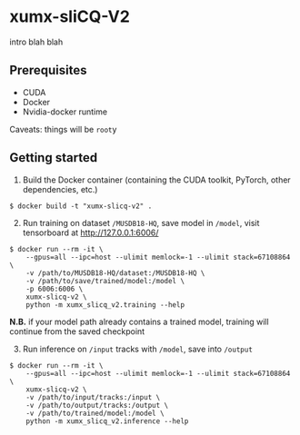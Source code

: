# xumx-sliCQ-V2

intro blah blah

## Prerequisites

* CUDA
* Docker
* Nvidia-docker runtime

Caveats: things will be `root`y

## Getting started

1. Build the Docker container (containing the CUDA toolkit, PyTorch, other dependencies, etc.)

```
$ docker build -t "xumx-slicq-v2" .
```

2. Run training on dataset `/MUSDB18-HQ`, save model in `/model`, visit tensorboard at <http://127.0.0.1:6006/>

```
$ docker run --rm -it \
    --gpus=all --ipc=host --ulimit memlock=-1 --ulimit stack=67108864 \
    -v /path/to/MUSDB18-HQ/dataset:/MUSDB18-HQ \
    -v /path/to/save/trained/model:/model \
    -p 6006:6006 \
    xumx-slicq-v2 \
    python -m xumx_slicq_v2.training --help
```

**N.B.** if your model path already contains a trained model, training will continue from the saved checkpoint

3. Run inference on `/input` tracks with `/model`, save into `/output`

```
$ docker run --rm -it \
    --gpus=all --ipc=host --ulimit memlock=-1 --ulimit stack=67108864 \
    xumx-slicq-v2 \
    -v /path/to/input/tracks:/input \
    -v /path/to/output/tracks:/output \
    -v /path/to/trained/model:/model \
    python -m xumx_slicq_v2.inference --help
```
